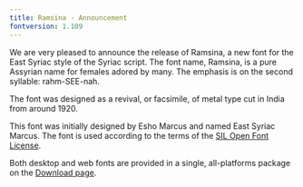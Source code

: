 ```yaml
---
title: Ramsina - Announcement
fontversion: 1.109
---
```


We are very pleased to announce the release of Ramsina, a new font for the East Syriac style of the Syriac script. The font name, Ramsina, is a pure Assyrian name for females adored by many. The emphasis is on the second syllable: rahm-SEE-nah.

The font was designed as a revival, or facsimile, of metal type cut in India from around 1920.

This font was initially designed by Esho Marcus and named East Syriac Marcus. The font is used according to the terms of the [SIL Open Font License](https://openfontlicense.org/).

Both desktop and web fonts are provided in a single, all-platforms package on the [Download page](https://software.sil.org/scheherazade/download).

